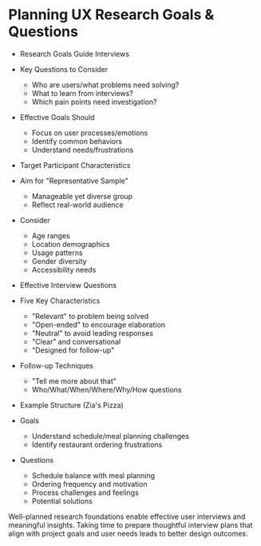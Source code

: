 # Planning UX Research Goals & Questions

* Research Goals Guide Interviews
 * Key Questions to Consider
   - Who are users/what problems need solving?
   - What to learn from interviews?
   - Which pain points need investigation?
 * Effective Goals Should
   - Focus on user processes/emotions
   - Identify common behaviors
   - Understand needs/frustrations

* Target Participant Characteristics
 * Aim for "Representative Sample"
   - Manageable yet diverse group
   - Reflect real-world audience
 * Consider
   - Age ranges
   - Location demographics
   - Usage patterns
   - Gender diversity
   - Accessibility needs

* Effective Interview Questions
 * Five Key Characteristics
   - "Relevant" to problem being solved
   - "Open-ended" to encourage elaboration
   - "Neutral" to avoid leading responses
   - "Clear" and conversational
   - "Designed for follow-up"
 * Follow-up Techniques
   - "Tell me more about that"
   - Who/What/When/Where/Why/How questions

* Example Structure (Zia's Pizza)
 * Goals
   - Understand schedule/meal planning challenges
   - Identify restaurant ordering frustrations
 * Questions
   - Schedule balance with meal planning
   - Ordering frequency and motivation
   - Process challenges and feelings
   - Potential solutions

Well-planned research foundations enable effective user interviews and meaningful insights. Taking time to prepare thoughtful interview plans that align with project goals and user needs leads to better design outcomes.
